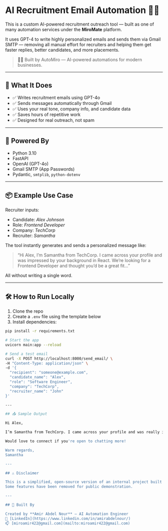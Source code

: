 # AI Recruitment Email Automation 💼📧

This is a custom AI-powered recruitment outreach tool — built as one of many automation services under the **MiroMate** platform.

It uses GPT-4 to write highly personalized emails and sends them via Gmail SMTP — removing all manual effort for recruiters and helping them get faster replies, better candidates, and more placements.

> 👨‍💻 Built by AutoMiro — AI-powered automations for modern businesses.

---

## 🚀 What It Does

- ✅ Writes recruitment emails using GPT-4o  
- ✅ Sends messages automatically through Gmail  
- ✅ Uses your real tone, company info, and candidate data  
- ✅ Saves hours of repetitive work  
- ✅ Designed for real outreach, not spam

---

## 🧠 Powered By

- Python 3.10  
- FastAPI  
- OpenAI (GPT-4o)  
- Gmail SMTP (App Passwords)  
- Pydantic, `smtplib`, `python-dotenv`

---

## 📦 Example Use Case

Recruiter inputs:

- Candidate: *Alex Johnson*  
- Role: *Frontend Developer*  
- Company: *TechCorp*  
- Recruiter: *Samantha*

The tool instantly generates and sends a personalized message like:

> “Hi Alex, I’m Samantha from TechCorp. I came across your profile and was impressed by your background in React. We’re looking for a Frontend Developer and thought you’d be a great fit…”

All without writing a single word.

---

## 🛠️ How to Run Locally

1. Clone the repo  
2. Create a `.env` file using the template below  
3. Install dependencies:
```bash
pip install -r requirements.txt

# Start the app
uvicorn main:app --reload

# Send a test email
curl -X POST http://localhost:8000/send_email/ \
-H "Content-Type: application/json" \
-d '{
  "recipient": "someone@example.com",
  "candidate_name": "Alex",
  "role": "Software Engineer",
  "company": "TechCorp",
  "recruiter_name": "John"
}'

---

## 📤 Sample Output

Hi Alex,

I’m Samantha from TechCorp. I came across your profile and was really impressed by your background in React and frontend development. We're currently hiring for a Frontend Developer role, and based on your experience, I think you'd be a great fit.

Would love to connect if you're open to chatting more!

Warm regards,
Samantha

---

## ⚠️ Disclaimer

This is a simplified, open-source version of an internal project built as part of a larger AI automation platform (AutoMiro).  
Some features have been removed for public demonstration.

---

## 🙌 Built By

Created by **Amir Abdel Nour** — AI Automation Engineer  
🔗 [LinkedIn](https://www.linkedin.com/in/amirabdelnour/)  
📫 [miroamir422@gmail.com](mailto:miroamir422@gmail.com)
